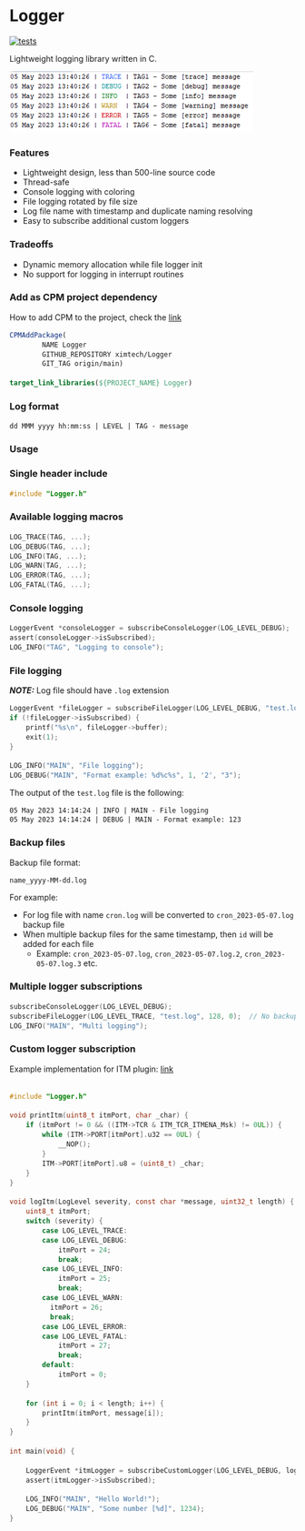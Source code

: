 # Logger

[![tests](https://github.com/ximtech/Logger/actions/workflows/cmake-ci.yml/badge.svg?branch=main)](https://github.com/ximtech/Logger/actions/workflows/cmake-ci.yml)

Lightweight logging library written in C.

![img.png](example/img_1.png)


### Features

- Lightweight design, less than 500-line source code
- Thread-safe
- Console logging with coloring
- File logging rotated by file size
- Log file name with timestamp and duplicate naming resolving
- Easy to subscribe additional custom loggers

### Tradeoffs

- Dynamic memory allocation while file logger init
- No support for logging in interrupt routines

### Add as CPM project dependency

How to add CPM to the project, check the [link](https://github.com/cpm-cmake/CPM.cmake)

```cmake
CPMAddPackage(
        NAME Logger
        GITHUB_REPOSITORY ximtech/Logger
        GIT_TAG origin/main)

target_link_libraries(${PROJECT_NAME} Logger)
```

### Log format
```
dd MMM yyyy hh:mm:ss | LEVEL | TAG - message
```

### Usage

### Single header include

```c
#include "Logger.h"
```

### Available logging macros
```c
LOG_TRACE(TAG, ...);
LOG_DEBUG(TAG, ...);
LOG_INFO(TAG, ...);
LOG_WARN(TAG, ...);
LOG_ERROR(TAG, ...);
LOG_FATAL(TAG, ...);
```

### Console logging
```c
LoggerEvent *consoleLogger = subscribeConsoleLogger(LOG_LEVEL_DEBUG);
assert(consoleLogger->isSubscribed);
LOG_INFO("TAG", "Logging to console");
```

### File logging

***NOTE:*** Log file should have `.log` extension

```c
LoggerEvent *fileLogger = subscribeFileLogger(LOG_LEVEL_DEBUG, "test.log", 1024 * 1024, 3);  // 1Mb file size and 3 backup files
if (!fileLogger->isSubscribed) {
    printf("%s\n", fileLogger->buffer);
    exit(1);
}

LOG_INFO("MAIN", "File logging");
LOG_DEBUG("MAIN", "Format example: %d%c%s", 1, '2', "3");
```

The output of the `test.log` file is the following:
```
05 May 2023 14:14:24 | INFO | MAIN - File logging
05 May 2023 14:14:24 | DEBUG | MAIN - Format example: 123
```

### Backup files

Backup file format:
```
name_yyyy-MM-dd.log
```
For example: 
- For log file with name `cron.log` will be converted to `cron_2023-05-07.log` backup file
- When multiple backup files for the same timestamp, then `id` will be added for each file
  - Example: `cron_2023-05-07.log`, `cron_2023-05-07.log.2`, `cron_2023-05-07.log.3` etc.

### Multiple logger subscriptions

```c
subscribeConsoleLogger(LOG_LEVEL_DEBUG);
subscribeFileLogger(LOG_LEVEL_TRACE, "test.log", 128, 0);  // No backups only single log file
LOG_INFO("MAIN", "Multi logging");
```

### Custom logger subscription

Example implementation for ITM plugin: [link](https://github.com/ximtech/itm_viewer)

```c

#include "Logger.h"

void printItm(uint8_t itmPort, char _char) {
    if (itmPort != 0 && ((ITM->TCR & ITM_TCR_ITMENA_Msk) != 0UL)) {      /* ITM enabled */
        while (ITM->PORT[itmPort].u32 == 0UL) {
            __NOP();
        }
        ITM->PORT[itmPort].u8 = (uint8_t) _char;
    }
}

void logItm(LogLevel severity, const char *message, uint32_t length) {
    uint8_t itmPort;
    switch (severity) {
        case LOG_LEVEL_TRACE:
        case LOG_LEVEL_DEBUG:
            itmPort = 24;
            break;
        case LOG_LEVEL_INFO:
            itmPort = 25;
            break;
        case LOG_LEVEL_WARN:
          itmPort = 26;
          break;
        case LOG_LEVEL_ERROR:
        case LOG_LEVEL_FATAL:
            itmPort = 27;
            break;
        default:
            itmPort = 0;
    }

    for (int i = 0; i < length; i++) {
        printItm(itmPort, message[i]);
    }
}

int main(void) {

    LoggerEvent *itmLogger = subscribeCustomLogger(LOG_LEVEL_DEBUG, logItm);
    assert(itmLogger->isSubscribed);

    LOG_INFO("MAIN", "Hello World!");
    LOG_DEBUG("MAIN", "Some number [%d]", 1234);
}
```
